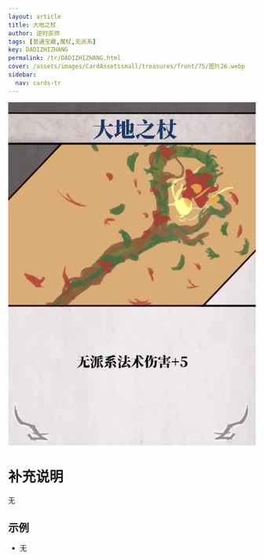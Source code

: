 ```yaml
---
layout: article
title: 大地之杖
author: 逆时巫师
tags: [普通宝藏,魔杖,无派系]
key: DADIZHIZHANG
permalink: /tr/DADIZHIZHANG.html
cover: /assets/images/CardAssetssmall/treasures/front/75/图片26.webp
sidebar:
  nav: cards-tr
---
```

![](/assets/images/CardAssets/treasures/front/75/图片26.webp)

# 补充说明
无


## 示例
* 无